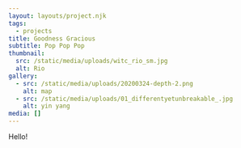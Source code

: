 ```yaml
---
layout: layouts/project.njk
tags:
  - projects
title: Goodness Gracious
subtitle: Pop Pop Pop
thumbnail:
  src: /static/media/uploads/witc_rio_sm.jpg
  alt: Rio
gallery:
  - src: /static/media/uploads/20200324-depth-2.png
    alt: map
  - src: /static/media/uploads/01_differentyetunbreakable_.jpg
    alt: yin yang
media: []
---
```

Hello!